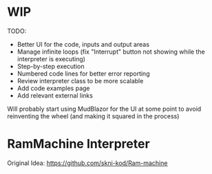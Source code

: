 # WIP
TODO:
- Better UI for the code, inputs and output areas
- Manage infinite loops (fix "Interrupt" button not showing while the interpreter is executing)
- Step-by-step execution
- Numbered code lines for better error reporting
- Review interpreter class to be more scalable
- Add code examples page
- Add relevant external links

Will probably start using MudBlazor for the UI at some point to avoid reinventing the wheel (and making it squared in the process)

# RamMachine Interpreter

Original Idea: https://github.com/skni-kod/Ram-machine